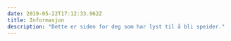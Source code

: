 ```yaml
---
date: 2019-05-22T17:12:33.962Z
title: Informasjon
description: "Dette er siden for deg som har lyst til å bli speider."
---
```

